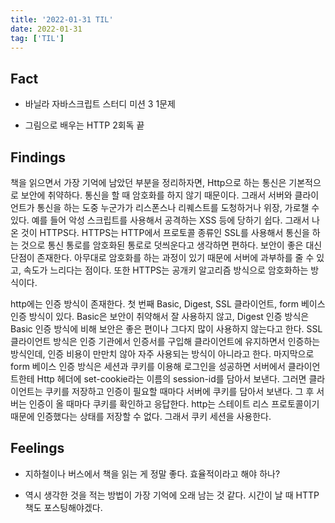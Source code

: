 ```yaml
---
title: '2022-01-31 TIL'
date: 2022-01-31
tag: ['TIL']
---
```


## Fact

- 바닐라 자바스크립트 스터디 미션 3 1문제

- 그림으로 배우는 HTTP 2회독 끝

## Findings

책을 읽으면서 가장 기억에 남았던 부분을 정리하자면, Http으로 하는 통신은 기본적으로 보안에 취약하다. 통신을 할 때 암호화를 하지 않기 때문이다. 그래서 서버와 클라이언트가 통신을 하는 도중 누군가가 리스폰스나 리퀘스트를 도청하거나 위장, 가로챌 수 있다. 예를 들어 악성 스크립트를 사용해서 공격하는 XSS 등에 당하기 쉽다. 그래서 나온 것이 HTTPS다. HTTPS는 HTTP에서 프로토콜 종류인 SSL를 사용해서 통신을 하는 것으로 통신 통로를 암호화된 통로로 덧씌운다고 생각하면 편하다. 보안이 좋은 대신 단점이 존재한다. 아무대로 암호화를 하는 과정이 있기 때문에 서버에 과부하를 줄 수 있고, 속도가 느리다는 점이다. 또한 HTTPS는 공개키 알고리즘 방식으로 암호화하는 방식이다.

http에는 인증 방식이 존재한다. 첫 번째 Basic, Digest, SSL 클라이언트, form 베이스 인증 방식이 있다. Basic은 보안이 취약해서 잘 사용하지 않고, Digest 인증 방식은 Basic 인증 방식에 비해 보안은 좋은 편이나 그다지 많이 사용하지 않는다고 한다. SSL 클라이언트 방식은 인증 기관에서 인증서를 구입해 클라이언트에 유지하면서 인증하는 방식인데, 인증 비용이 만만치 않아 자주 사용되는 방식이 아니라고 한다. 마지막으로 form 베이스 인증 방식은 세션과 쿠키를 이용해 로그인을 성공하면 서버에서 클라이언트한테 Http 헤더에 set-cookie라는 이름의 session-id를 담아서 보낸다. 그러면 클라이언트는 쿠키를 저장하고 인증이 필요할 때마다 서버에 쿠키를 담아서 보낸다. 그 후 서버는 인증이 올 때마다 쿠키를 확인하고 응답한다. http는 스테이트 리스 프로토콜이기 때문에 인증했다는 상태를 저장할 수 없다. 그래서 쿠키 세션을 사용한다.

## Feelings

- 지하철이나 버스에서 책을 읽는 게 정말 좋다. 효율적이라고 해야 하나?

- 역시 생각한 것을 적는 방법이 가장 기억에 오래 남는 것 같다. 시간이 날 때 HTTP 책도 포스팅해야겠다.
